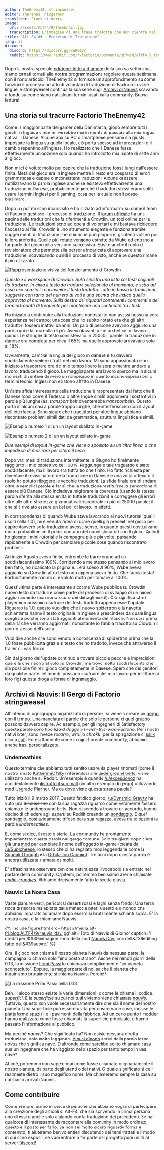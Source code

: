 ```yaml
---
author: TheEnemy42, stringweasel
editor: Therenas, nicgarner
translator: Frank_si_narra
image:
  url: /assets/ALTF4/9/thumbnail.jpg
  transcription: L'immagine di una frase tradotta che non rientra nel riquadro del bottone
title: "Alt-F4 #9 - Processo di Traduzione"
lang: it
discuss:
  discord: https://discord.gg/ceKebbY
  reddit: https://www.reddit.com/r/factorio/comments/jc7wsh/altf4_9_translation_process/
---
```


Dopo la nostra speciale [edizione-lettera d'amore](https://alt-f4.blog/it/ALTF4-8/) della scorsa settimana, siamo tornati tornati alla nostra programmazione regolare questa settimana con il nono articolo! TheEnemy42 si fornisce un approfondimento su come funzioni il processo ad atto di volontari di traduzione di Factorio in varie lingue, e stringweasel continua la sua serie sugli [Archivi di Nauvis](https://alt-f4.blog/it/ALTF4-6/#archivi-di-nauvis-quanta-strada-abbiamo-fatto-stringweasel) scavando a fondo su come siano nati alcuni termini usati dalla community. Buona lettura!

## Una storia sul tradurre Factorio <author>TheEnemy42</author>

Come la maggior parte dei gamer della Danimarca, gioco sempre tutti i giochi in Inglese e non mi verrebbe mai in mente di passare alla mia lingua nativa, il Danese. Alcune app su PC o smartphone pensano sia giusto impostare la lingua su quella locale, ciò porta spesso ad imprecazioni e il cambio repentino all'Inglese. Ho realizzato che il Danese fosse effettivamente un'opzione solo quando ho introdotto mia nipote di sette anni al gioco.

Non mi ci è voluto molto per capire che la traduzione fosse lungi dall'essere finita. Metà del gioco era in Inglese mentre il resto era cosparso di errori grammaticali e dubbie o inconsistenti traduzioni. Alcune di essere riutilizzavano la parola inglese anche se esisteva effettivamente una traduzione in Danese, probabilmente perché i traduttori stessi erano soliti usare i termini Inglesi per il gaming, cosa per la quale non li posso biasimare.

Dopo un po' mi sono incuriosito e ho iniziato ad informarmi su come il team di Factorio gestisse il processo di traduzione. Il [forum ufficiale](https://forums.factorio.com/) ha una [pagina delle traduzioni](https://forums.factorio.com/viewforum.php?f=12) che fa riferimenti a [Crowdin](https://crowdin.com/project/factorio), un tool online per la traduzione. Le traduzioni sono ad opera di volontari e mi bastava richiedere l'accesso ai file. Crowdin è uno strumento elegante e funziona tramite suggerimenti di traduzione che chiunque può proporre, gli utenti votano poi la loro preferita. Quelle più votate vengono estratte da Wube ed entrano a far parte del gioco nella versione successiva. Esisite anche il ruolo di revisionatore che permette alla persona incaricata di approvare una traduzione, scavalcando quindi il processo di voto, anche se questo rimane il più utilizzato.

![Rappresentazione visiva del funzionamento di Crowdin](https://media.alt-f4.blog/ALTF4/9/translation-1.jpg)

*Questo è il workspace di Crowdin. Sulla sinistra una lista dei testi originali da tradurre. In cima il testo da tradurre selezionato al momento, e sotto ad esso uno spazio in cui inserire il testo tradotto. Tutto in basso le traduzioni suggerite con tanto del numero di voti e una spunta che indica quella approvata al momento. Sulla destra dei riquadri contenenti i commenti e dei termini tradotti di frequente per mantenere una continuità fra i testi.*

Ho iniziato a contribuire alla traduzione nonostante non avessi nessuna vera esperienza nel campo; una cosa che ho subito notato era che gli altri traduttori fossero inattivi da anni. Un paio di persone avevano aggiunto una parola qui e là, ma nulla di più. Avevo davanti a me un bel po' di lavoro quindi. Le stringhe di testo consistevano in 25000+ parole, la traduzione in danese era completa per circa il 65% ma quelle approvate arrivavano solo al 18%.

Ovviamente, cambiai la lingua del gioco in danese e fu davvero soddisfacente vedere i frutti del mio lavoro. Mi sono appassionato e ho iniziato a trascorrere ore del mio tempo libero la sera o mentre andavo a lavoro, traducendo il gioco. La maggiorparte era lavoro sporco ma in alcuni momenti diventava davvero un rompicapo in quanto alcune espressioni o termini tecnici Inglesi non esistono affatto in Danese.

Un'altra sfida interessante della traduzione è rappresentata dal fatto che il Danese (così come il Tedesco o altre lingue simili) agglomera i sostantivi in parole più lunghe (es. _transport belt_ diventerebbe _transportbelt_). Questo porta in alcuni casi a parole troppo lunghe, che interferiscono con il layout dell'interfaccia. Sono sicuro che i traduttori per altre lingue abbiano riscontrato problemi simili dati da grammatica, struttura linguistica e simili.

![Esempio numero 1 di un un layout sballato in-game](https://media.alt-f4.blog/ALTF4/9/translation-2.jpg)

![Esempio numero 2 di un un layout sbllato in-game](https://media.alt-f4.blog/ALTF4/9/translation-3.jpg)

*Due esempi di layout in-game che viene o spostato su un'altra linea, o che impedisce di mostrare per intero il testo.*

Dopo vari mesi di traduzione intermittente, a Giugno ho finalmente raggiunto il mio obbiettivo del 100%. Raggiungere tale traguardo è stato soddisfacente, ma il lavoro era tutt'altro che finito. Ho fatto richiesta per diventare il revisionatore della traduzione in Danese e una volta ottenuto il ruolo ho potuto rileggere le vecchie traduzioni. La sfida finale era di andare oltre le semplici parole e far sì che la traduzione *restituisse la sensazione* di essere più Danese. Ciò includeva migliorare la coerenza (usando la stessa parola riferita alla stessa entità in tutte le traduzioni) e correggere gli errori oltre alle altre stranezze grammaticali riscontrate in più di 25000 parole; il che si è rivelato essere un bel po' di lavoro, in effetti.

In corrispondenza di quando Wube stava lavorando ai nuovi tutorial (quelli usciti nella 1.0), mi è venuta l'idea di usare quelli già presenti nel gioco per capire davvero se la traduzione avesse senso, in quanto questi costituivano molto probabilmente il primo contatto dei nuovi giocatori con il gioco. Quindi ho giocato i mini-tutorial e la campagna più e più volte, passando rapidamente a Crowdin per cambiare piccole cose quando riscontravo problemi.

Ad inizio Agosto avevo finito, entrembe le barre erano ad un soddisfacentissimo 100%. Sorridendo a me stesso pensando al mio lavoro ben fatto, ho ricaricato la pagina e... era sceso al 96%, Wube aveva aggiunto su Crowdin altro testo non appena avevo finito. Che faccia tosta! Fortunatamente non mi ci è voluto molto per tornare al 100%.

Quest'ultima parte è interessante siccome Wube pubblica su Crowdin nuovo testo da tradurre come parte del processo di sviluppo di un nuovo aggiornamento (non sono sicuro dei dettagli esatti). Ciò significa che i player non possono usufruire del testo tradotto appena esce l'update. Riguardo la 1.0, questo vuol dire che il nuovo spidertron e la navetta schiantanta hanno il testo originale in Inglese a prescindere da quale lingua scegliate poiché sono stati aggiunti al momento del rilascio. Non sarà prima della 1.1 che verranno aggiornati, nonostante io l'abbia tradotto su Crowdin il giorno stesso dell'uscita.

Vuol dire anche che sono venuto a conoscenza di spidertron prima che la 1.0 fosse pubblicata grazie al testo che ho tradotto, invece che attraverso il trailer o i vari forum.

Sin dal giorno dell'update continuo a trovare piccole pecche e imprecisioni qua e là che risolvo al volo su Crowdin, ma trovo molto soddisfacente che sia possibile finire il gioco completamente in Danese. Spero che dei genitori da qualche parte nel mondo possano usufruire del mio lavoro per iniettare ai loro figli questa droga a forma di ingranaggio.

## Archivi di Nauvis: Il Gergo di Factorio <author>stringweasel</author>

All'interno di ogni gruppo organizzato di persone, si viene a creare un [gergo](https://it.wikipedia.org/wiki/Gergo) con il tempo. Una manciata di parole che solo le persone di quel gruppo possono davvero capire. Ad esempio, per gli ingegneri di Satisfactory queste parole sono tipo _lizard doggo_ o _I-wish-this-was-Factorio_. Per i nostri nativi biter, sono invece _rooarre_, _wrrii_, o _chrokk_ (per la spiegazione di [ssilk](https://forums.factorio.com/memberlist.php?mode=viewprofile&u=507) clicca [qui](https://forums.factorio.com/viewtopic.php?t=63040&start=40)). Ed esattamente come in ogni fiorente community, abbiamo anche frasi personalizzate.

### Underneathies

Questo termine che abbiamo tutti sentito usare da player rinomati (come il nostro amato [KatherineOfSky](https://www.youtube.com/channel/UCTIV3KbAvaGEyNjoMoNaGtQ)) riferendosi alle [underground belts](https://wiki.factorio.com/Underground_belt), viene utilizzato anche su Reddit. Un'esempio è quando [/u/excessionoz](https://www.reddit.com/user/excessionoz/) ha accidentalmente [distrutto il suo mall](https://www.reddit.com/r/factorio/comments/9s7x30/tip_be_very_sure_of_your_circumstances_when/) (un altro esempio di gergo) utilizzando mod [Upgrade Planner](https://mods.factorio.com/mod/upgrade-planner). Ma da dove viene questa strana parola?

Tutto iniziò il 9 marzo 2017. Questo fatidico giorno, [/u/Dynamic_Gravity](https://www.reddit.com/user/Dynamic_Gravity/) ha vuto una ~~discussione~~ con la sua ragazza riguardo come veramente fossero chiamate le underground belts. Non riuscendo a trovare un accordo, hanno deciso di chiedere agli *esperti* su Reddit creando un [sondaggio](https://www.reddit.com/r/factorio/comments/5yi071/need_your_help_in_settling_a_debate_with_gf/). E *quel* sondaggio, così avidamente difeso dalla sua ragazza, aveva tra le opzioni la parola _underneathies_.

E, come si dice, il resto è storia. La community ha prontamente implementato questa parola nel gergo comune. Solo tre giorni dopo c'era già una [mod](https://mods.factorio.com/mod/Underneathies) per cambiare il nome dell'oggetto in-game (creata da [/u/Suprcheese](https://www.reddit.com/user/Suprcheese/), lo stesso che ci ha regalato mod leggendarie come la [Squeak Through](https://mods.factorio.com/mod/Squeak%20Through) e la [Orbital Ion Cannon](https://mods.factorio.com/mod/Orbital%20Ion%20Cannon)). Tre anni dopo questa parola è ancora utilizzata e amata da molti.

E' affascinante osservare con che naturalezza il vocabolo sia entrato nel parlare della community. Capitemi, potremmo benissimo averle chiamate [_undie-grundies_](https://www.reddit.com/r/factorio/comments/5yi071/need_your_help_in_settling_a_debate_with_gf/deqgd0x?context=3). Abbiamo decisamente fatto la scelta giusta.

### Nauvis: La Nosra Casa

Vaste pianure verdi, pericolosi deserti rossi e laghi senza fondo. Una terra ricca di risorse ma abitata dalla minaccia biter. Questo è il mondo che abbiamo imparato ad amare dopo essercisi  brutalmente schianti sopra. E' la nostra casa, e la chiamiamo Nauvis.

{% include figure.html src='https://media.alt-f4.blog/ALTF4/9/nauvis_day.jpg' alt='Foto di Nauvis di Giorno' caption='I crediti per l&#39immagine sono della mod <a href="https://mods.factorio.com/mod/NauvisDay">Nauvis Day</a>, con dell&#39editing fatto dall&#39autore.' %}

Ora, il gioco non chiama il nostro pianeta Nauvis da nessuna parte, la campagna lo chiama solo "uno posto strano". Anche nei remoti giorni della 0.13, la missione [Primi Passi](https://forums.factorio.com/viewtopic.php?t=51100) lo chiamava semplicemente "un pianeta sconosciuto". Eppure, la maggiorparte di noi sa che il pianeta che inquiniamo brutalmente si chiama Nauvis. Perché?

![La missione Primi Passi nella 0.13](https://media.alt-f4.blog/ALTF4/9/first_steps.jpg)

Beh, il gioco stesso esiste in varie dimensioni, o come le chiama il codice, *superfici*. E la *superficie* su cui noi tutti viviamo viene chiamata [_nauvis_](https://lua-api.factorio.com/latest/LuaSurface.html). Tuttavia, questo non vuole necessariamente dire che sia il nome del nostro pianeta. Una superficie può essere usata per creare varie cose, incluse le [piattaforme spaziali](https://mods.factorio.com/mod/space-exploration) e i [pavimenti della fabbrica](https://mods.factorio.com/mod/Factorissimo2). Ad un certo punto i modder hanno realizzato come fosse chiamata la superficie principale, e hanno passato l'informazione al pubblico.

Ma perché *nauvis*? Che significato ha? Non esiste nessuna diretta traduzione, solo molte leggende. [Alcuni dicono](https://www.reddit.com/r/factorio/comments/7erfs8/whats_the_origin_of_the_planets_name_nauvis/dq7faa4?context=3) derivi dalla parola latina  [_novus_](https://it.wiktionary.org/wiki/novus) che significa nave. D'altronde come sarebbe solito chiamare casa sua un ingegnere che ha viaggiato nello spazio per tanto tempo in una nave?

Ahimè, potremmo non sapere mai come fosse chiamato originariamente il nostro pianeta, da parte degli utenti o dei nativi. O quale significato si celi realmente dietro il suo magnifico nome. Ma chiameremo sempre la casa su cui siamo arrivati Nauvis.

## Come contribuire

Come sempre, siamo in cerca di persone che abbiano voglia di partecipare alla creazione degli articoli di Alt-F4, che sia scrivendo in prima persona uno di essi o anche solo aiutando con la traduzione dei precedenti. Se hai qualcosa di interessante da raccontare alla comunity in modo ordinato, questo è il posto per farlo. Se non sei molto sicuro riguardo forma e contenuto, ti aiuteremo ben volentieri discutendo dei temi trattati e il modo in cui sono esposti, se vuoi entrare a far parte del progetto puoi unirti al server [Discord](https://discord.gg/nxnCFkb)!
